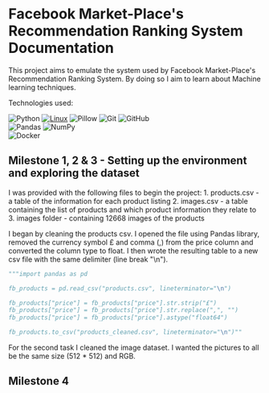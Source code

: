 # Facebook Market-Place's Recommendation Ranking System Documentation

This project aims to emulate the system used by Facebook Market-Place's Recommendation Ranking System. By doing so I aim to learn about Machine learning techniques.

Technologies used:

![Python](https://img.shields.io/badge/python-3670A0?style=for-the-badge&logo=python&logoColor=ffdd54) 
[![Linux](https://svgshare.com/i/Zhy.svg)](https://svgshare.com/i/Zhy.svg) 
![Pillow](https://img.shields.io/badge/Pillow-blueviolet?style=for-the-badge&logo=python&logoColor=white)
![Git](https://img.shields.io/badge/git-%23F05033.svg?style=for-the-badge&logo=git&logoColor=white) 
![GitHub](https://img.shields.io/badge/github-%23121011.svg?style=for-the-badge&logo=github&logoColor=white)  
![Pandas](https://img.shields.io/badge/pandas-%23150458.svg?style=for-the-badge&logo=pandas&logoColor=white) 
![NumPy](https://img.shields.io/badge/numpy-%23013243.svg?style=for-the-badge&logo=numpy&logoColor=white)  
![Docker](https://img.shields.io/badge/docker-%230db7ed.svg?style=for-the-badge&logo=docker&logoColor=white)


## Milestone 1, 2 & 3 - Setting up the environment and exploring the dataset

I was provided with the following files to begin the project:
    1. products.csv - a table of the information for each product listing
    2. images.csv - a table containing the list of products and which product information they relate to
    3. images folder - containing 12668 images of the products

I began by cleaning the products csv. I opened the file using Pandas library, removed the currency symbol £ and comma (,) from the price column and converted the column type to float. I then wrote the resulting table to a new csv file with the same delimiter (line break "\n"). 


```python
"""import pandas as pd

fb_products = pd.read_csv("products.csv", lineterminator="\n")

fb_products["price"] = fb_products["price"].str.strip("£")
fb_products["price"] = fb_products["price"].str.replace(",", "")
fb_products["price"] = fb_products["price"].astype("float64")

fb_products.to_csv("products_cleaned.csv", lineterminator="\n")""
```

For the second task I cleaned the image dataset. I wanted the pictures to all be the same size (512 * 512) and RGB.


## Milestone 4
